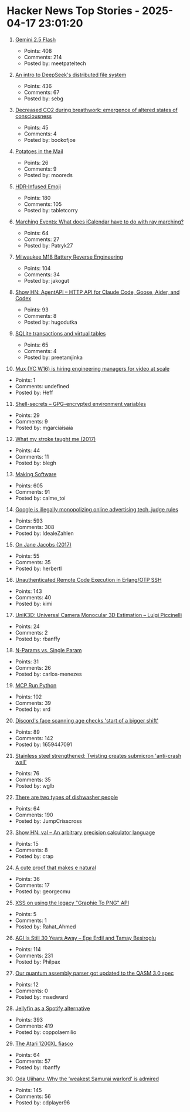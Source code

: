 # Hacker News Top Stories - 2025-04-17 23:01:20

1. [Gemini 2.5 Flash](https://developers.googleblog.com/en/start-building-with-gemini-25-flash/)
   - Points: 408
   - Comments: 214
   - Posted by: meetpateltech

2. [An intro to DeepSeek's distributed file system](https://maknee.github.io/blog/2025/3FS-Performance-Journal-1/)
   - Points: 436
   - Comments: 67
   - Posted by: sebg

3. [Decreased CO2 during breathwork: emergence of altered states of consciousness](https://www.nature.com/articles/s44271-025-00247-0)
   - Points: 45
   - Comments: 4
   - Posted by: bookofjoe

4. [Potatoes in the Mail](https://facts.usps.com/mailing-potatoes/)
   - Points: 26
   - Comments: 9
   - Posted by: mooreds

5. [HDR‑Infused Emoji](https://sharpletters.net/2025/04/16/hdr-emoji/)
   - Points: 180
   - Comments: 105
   - Posted by: tabletcorry

6. [Marching Events: What does iCalendar have to do with ray marching?](https://pwy.io/posts/marching-events/)
   - Points: 64
   - Comments: 27
   - Posted by: Patryk27

7. [Milwaukee M18 Battery Reverse Engineering](https://quagmirerepair.com/milwaukee-m18-battery-reverse-engineering)
   - Points: 104
   - Comments: 34
   - Posted by: jakogut

8. [Show HN: AgentAPI – HTTP API for Claude Code, Goose, Aider, and Codex](https://github.com/coder/agentapi)
   - Points: 93
   - Comments: 8
   - Posted by: hugodutka

9. [SQLite transactions and virtual tables](https://misfra.me/2025/sqlite-transactions-and-virtual-tables/)
   - Points: 65
   - Comments: 4
   - Posted by: preetamjinka

10. [Mux (YC W16) is hiring engineering managers for video at scale](https://mux.com/jobs?j=em)
   - Points: 1
   - Comments: undefined
   - Posted by: Heff

11. [Shell-secrets – GPG-encrypted environment variables](https://github.com/waj/shell-secrets)
   - Points: 29
   - Comments: 9
   - Posted by: mgarciaisaia

12. [What my stroke taught me (2017)](https://nautil.us/what-my-stroke-taught-me-236544/)
   - Points: 44
   - Comments: 11
   - Posted by: blegh

13. [Making Software](https://www.makingsoftware.com/)
   - Points: 605
   - Comments: 91
   - Posted by: calme_toi

14. [Google is illegally monopolizing online advertising tech, judge rules](https://www.nytimes.com/2025/04/17/technology/google-ad-tech-antitrust-ruling.html)
   - Points: 593
   - Comments: 308
   - Posted by: IdealeZahlen

15. [On Jane Jacobs (2017)](https://salmagundi.skidmore.edu/articles/75-on-jane-jacobs)
   - Points: 55
   - Comments: 35
   - Posted by: herbertl

16. [Unauthenticated Remote Code Execution in Erlang/OTP SSH](https://nvd.nist.gov/vuln/detail/CVE-2025-32433)
   - Points: 143
   - Comments: 40
   - Posted by: kimi

17. [UniK3D: Universal Camera Monocular 3D Estimation – Luigi Piccinelli](https://lpiccinelli-eth.github.io/pub/unik3d/)
   - Points: 24
   - Comments: 2
   - Posted by: rbanffy

18. [N-Params vs. Single Param](https://www.carlos-menezes.com/single-param-functions/)
   - Points: 31
   - Comments: 26
   - Posted by: carlos-menezes

19. [MCP Run Python](https://github.com/pydantic/pydantic-ai/tree/main/mcp-run-python)
   - Points: 102
   - Comments: 39
   - Posted by: xrd

20. [Discord's face scanning age checks 'start of a bigger shift'](https://www.bbc.com/news/articles/cjr75wypg0vo)
   - Points: 89
   - Comments: 142
   - Posted by: 1659447091

21. [Stainless steel strengthened: Twisting creates submicron 'anti-crash wall'](https://techxplore.com/news/2025-04-stainless-steel-technique-submicron-anti.html)
   - Points: 76
   - Comments: 35
   - Posted by: wglb

22. [There are two types of dishwasher people](https://www.theatlantic.com/family/archive/2025/04/how-to-load-dishwasher/682425/)
   - Points: 64
   - Comments: 190
   - Posted by: JumpCrisscross

23. [Show HN: val – An arbitrary precision calculator language](https://github.com/terror/val)
   - Points: 15
   - Comments: 8
   - Posted by: crap

24. [A cute proof that makes e natural](https://www.poshenloh.com/e/)
   - Points: 36
   - Comments: 17
   - Posted by: georgecmu

25. [XSS on using the legacy "Graphie To PNG" API](https://hackerone.com/reports/2846011)
   - Points: 5
   - Comments: 1
   - Posted by: Rahat_Ahmed

26. [AGI Is Still 30 Years Away – Ege Erdil and Tamay Besiroglu](https://www.dwarkesh.com/p/ege-tamay)
   - Points: 114
   - Comments: 231
   - Posted by: Philpax

27. [Our quantum assembly parser got updated to the QASM 3.0 spec](https://arxiv.org/abs/2412.12578)
   - Points: 12
   - Comments: 0
   - Posted by: msedward

28. [Jellyfin as a Spotify alternative](https://coppolaemilio.com/entries/i-left-spotify-what-happened-next/)
   - Points: 393
   - Comments: 419
   - Posted by: coppolaemilio

29. [The Atari 1200XL fiasco](https://www.goto10retro.com/p/the-atari-1200xl-fiasco)
   - Points: 64
   - Comments: 57
   - Posted by: rbanffy

30. [Oda Ujiharu: Why the ‘weakest Samurai warlord’ is admired](https://www.tokyoweekender.com/art_and_culture/japanese-culture/oda-ujiharu-the-weakest-samurai-warlord/)
   - Points: 145
   - Comments: 56
   - Posted by: cdplayer96

